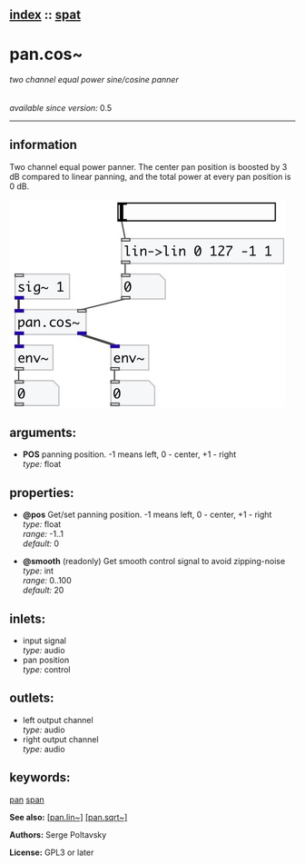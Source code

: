 [index](index.html) :: [spat](category_spat.html)
---

# pan.cos~

###### two channel equal power sine/cosine panner

*available since version:* 0.5

---


## information
Two channel equal power panner. The center pan position is boosted by 3 dB
            compared to linear panning, and the total power at every pan position is 0 dB.



[![example](../examples/img/pan.cos~.jpg)](../examples/pd/pan.cos~.pd)



## arguments:

* **POS**
panning position. -1 means left, 0 - center, +1 - right<br>
_type:_ float<br>





## properties:

* **@pos** 
Get/set panning position. -1 means left, 0 - center, +1 - right<br>
_type:_ float<br>
_range:_ -1..1<br>
_default:_ 0<br>

* **@smooth** (readonly)
Get smooth control signal to avoid zipping-noise<br>
_type:_ int<br>
_range:_ 0..100<br>
_default:_ 20<br>



## inlets:

* input signal<br>
_type:_ audio
* pan position<br>
_type:_ control



## outlets:

* left output channel<br>
_type:_ audio
* right output channel<br>
_type:_ audio



## keywords:

[pan](keywords/pan.html)
[span](keywords/span.html)



**See also:**
[\[pan.lin~\]](pan.lin~.html)
[\[pan.sqrt~\]](pan.sqrt~.html)




**Authors:** Serge Poltavsky




**License:** GPL3 or later





